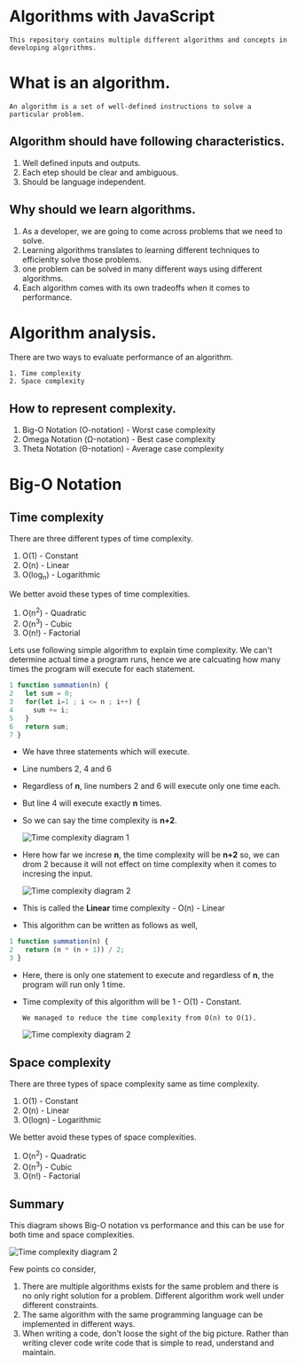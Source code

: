 # Algorithms with JavaScript
    This repository contains multiple different algorithms and concepts in developing algorithms.

# What is an algorithm.

    An algorithm is a set of well-defined instructions to solve a particular problem.

## Algorithm should have following characteristics.

1. Well defined inputs and outputs.
2. Each etep should be clear and ambiguous.
3. Should be language independent.

## Why should we learn algorithms.

1. As a developer, we are going to come across problems that we need to solve.
2. Learning algorithms translates to learning different techniques to efficienlty solve those problems.
3. one problem can be solved in many different ways using different algorithms.
4. Each algorithm comes with its own tradeoffs when it comes to performance.

# Algorithm analysis.

There are two ways to evaluate performance of an algorithm.

    1. Time complexity
    2. Space complexity 

## How to represent complexity.

1. Big-O Notation (O-notation) - Worst case complexity
2. Omega Notation (Ω-notation) - Best case complexity
3. Theta Notation (Θ-notation) - Average case complexity

# Big-O Notation

## Time complexity

There are three different types of time complexity.

1. O(1) - Constant
2. O(n) - Linear
3. O(log<sub>n</sub>) - Logarithmic

We better avoid these types of time complexities.

1. O(n<sup>2</sup>) - Quadratic
2. O(n<sup>3</sup>) - Cubic
3. O(n!) - Factorial

Lets use following simple algorithm to explain time complexity.
We can't determine actual time a program runs, hence we are calcuating how many times the program will execute for each statement.

```javascript
1 function summation(n) {
2   let sum = 0;
3   for(let i=1 ; i <= n ; i++) {
4     sum += i;
5   }
6   return sum;
7 }
```

- We have three statements which will execute.
- Line numbers 2, 4 and 6
- Regardless of **n**, line numbers 2 and 6 will execute only one time each.
- But line 4 will execute exactly **n** times.
- So we can say the time complexity is **n+2**.


  ![Time complexity diagram 1](https://res.cloudinary.com/dinusha/image/upload/v1657600215/Github%20MD%20images/Screenshot_2022-07-12_at_10.00.00.png)

- Here how far we increse **n**, the time complexity will be **n+2** so, we can drom 2 because it will not effect on time complexity when it comes to incresing the input.

  ![Time complexity diagram 2](https://res.cloudinary.com/dinusha/image/upload/c_scale,w_250/v1657600434/Github%20MD%20images/Screenshot_2022-07-12_at_10.03.39.png)

- This is called the **Linear** time complexity - O(n) - Linear

- This algorithm can be written as follows as well,

```javascript
1 function summation(n) {
2   return (n * (n + 1)) / 2;
3 }
```

- Here, there is only one statement to execute and regardless of **n**, the program will run only 1 time.
- Time complexity of this algorithm will be 1 - O(1) - Constant.

      We managed to reduce the time complexity from O(n) to O(1).


  ![Time complexity diagram 2](https://res.cloudinary.com/dinusha/image/upload/c_scale,w_550/v1657601389/Github%20MD%20images/Screenshot_2022-07-12_at_10.19.23.png)


## Space complexity

There are three types of space complexity same as time complexity.

1. O(1) - Constant
2. O(n) - Linear
3. O(logn) - Logarithmic

We better avoid these types of space complexities.

1. O(n<sup>2</sup>) - Quadratic
2. O(n<sup>3</sup>) - Cubic
3. O(n!) - Factorial

## Summary

This diagram shows Big-O notation vs performance and this can be use for both time and space complexities.

![Time complexity diagram 2](https://res.cloudinary.com/dinusha/image/upload/c_scale,w_550/v1657602183/Github%20MD%20images/Screenshot_2022-07-12_at_10.28.04.png)

Few points co consider,

1. There are multiple algorithms exists for the same problem and there is no only right solution for a problem. Different algorithm work well under different constraints.
2. The same algorithm with the same programming language can be implemented in different ways.
3. When writing a code, don't loose the sight of the big picture. Rather than writing clever code write code that is simple to read, understand and maintain.